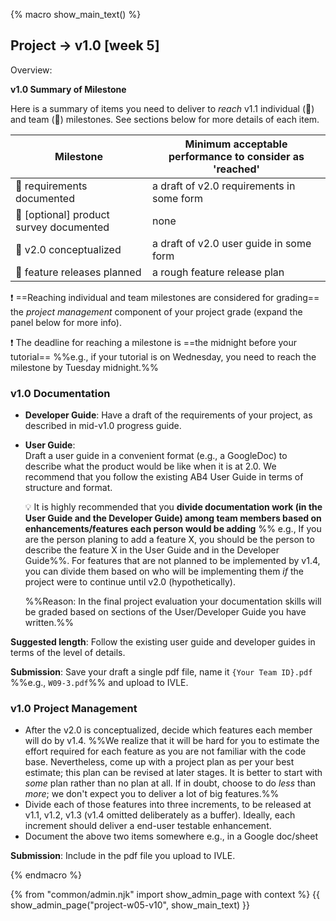 {% macro show_main_text() %}
<div id="main">

<div id="title">

## Project → v1.0 [week 5]
</div>
<div id="body">

<tip-box>

Overview: <include src="project-timeline.md#v10-overview" inline />
</tip-box>

**v1.0 Summary of Milestone**

Here is a summary of items you need to deliver to _reach_ v1.1 individual (:bust_in_silhouette:) and team (:busts_in_silhouette:) milestones. See sections below for more details of each item. 

Milestone | Minimum acceptable performance to consider as 'reached'
--------- | -------------------------------------------------------
:busts_in_silhouette: requirements documented | a draft of v2.0 requirements in some form
:bust_in_silhouette: [optional] product survey documented | none
:busts_in_silhouette: v2.0 conceptualized | a draft of v2.0 user guide in some form
:busts_in_silhouette: feature releases planned | a rough feature release plan

:exclamation: ==Reaching individual and team milestones are considered for grading== the _project management_ component of your project grade (expand the panel below for more info).

:exclamation: The deadline for reaching a milestone is ==the midnight before your tutorial== %%e.g., if your tutorial is on Wednesday, you need to reach the milestone by Tuesday midnight.%%

<panel src="project-assessment.md#project-management-grading" header="%%Admin {{ icon_embedding }} Project Assessment → Project Management%%" minimized />

### v1.0 Documentation

* **Developer Guide**:
  Have a draft of the requirements of your project, as described in mid-v1.0 progress guide.
  
* **User Guide**:  
  Draft a user guide in a convenient format (e.g., a GoogleDoc) to describe what the product would be like when it is at 2.0.  We recommend that you follow the existing <tooltip content="AddressBook-Level4">AB4</tooltip> User Guide in terms of structure and format.

  <tip-box> 
  
  :bulb: It is highly recommended that you **divide documentation work (in the User Guide and the Developer Guide) among team members based on enhancements/features each person would be adding** %%&nbsp;e.g., If you are the person planing to add a feature X, you should be the person to describe the feature X in the User Guide and in the Developer Guide%%. For features that are not planned to be implemented by v1.4, you can divide them based on who will be implementing them _if_ the project were to continue until v2.0 (hypothetically).
  
  %%Reason: In the final project evaluation your documentation skills will be graded based on sections of the User/Developer Guide you have written.%%
    
  </tip-box>


**Suggested length**: Follow the existing user guide and developer guides in terms of the level of details.

**Submission**: Save your draft a single pdf file, name it `{Your Team ID}.pdf` %%e.g., `W09-3.pdf`%% and upload to IVLE.

### v1.0 Project Management

* After the v2.0 is conceptualized, decide which features each member will do by v1.4. %%We realize that it will be hard for you to estimate the effort required for each feature as you are not familiar with the code base. Nevertheless, come up with a project plan as per your best estimate; this plan can be revised at later stages. It is better to start with _some_ plan rather than no plan at all. If in doubt, choose to do _less_ than _more_; we don't expect you to deliver a lot of big features.%%
* Divide each of those features into three increments, to be released at v1.1, v1.2, v1.3 (v1.4 omitted deliberately as a buffer). Ideally, each increment should deliver a end-user testable enhancement.
* Document the above two items somewhere e.g., in a Google doc/sheet

**Submission**: Include in the pdf file you upload to IVLE.

</div>
</div>
{% endmacro %}

{% from "common/admin.njk" import show_admin_page with context %}
{{ show_admin_page("project-w05-v10", show_main_text) }}